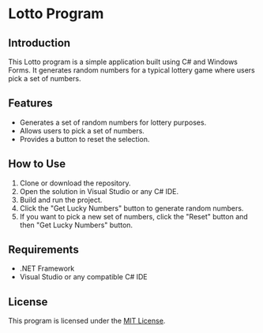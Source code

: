 # Lotto Program

## Introduction
This Lotto program is a simple application built using C# and Windows Forms. It generates random numbers for a typical lottery game where users pick a set of numbers.

## Features
- Generates a set of random numbers for lottery purposes.
- Allows users to pick a set of numbers.
- Provides a button to reset the selection.

## How to Use
1. Clone or download the repository.
2. Open the solution in Visual Studio or any C# IDE.
3. Build and run the project.
4. Click the "Get Lucky Numbers" button to generate random numbers.
5. If you want to pick a new set of numbers, click the "Reset" button and then "Get Lucky Numbers" button.

## Requirements
- .NET Framework
- Visual Studio or any compatible C# IDE

## License
This program is licensed under the [MIT License](LICENSE).
